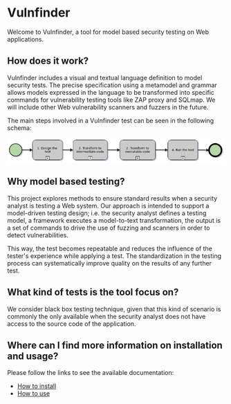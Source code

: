 # Vulnfinder
Welcome to Vulnfinder, a tool for model based security testing on Web applications.

## How does it work?

Vulnfinder includes a visual and textual language definition to model security tests. The precise specification using a metamodel and grammar allows models expressed in the language to be transformed into specific commands for vulnerability testing tools like ZAP proxy and SQLmap. We will include other Web vulnerability scanners and fuzzers in the future.

The main steps involved in a Vulnfinder test can be seen in the following schema:

![](images/phases.png)


## Why model based testing?

This project explores methods to ensure standard results when a security analyst is testing a Web system. Our approach is intended to support a model-driven testing design; i.e. the security analyst defines a testing model, a framework executes a model-to-text transformation, the output is a set of commands to drive the use of fuzzing and scanners in order to detect vulnerabilities.

This way, the test becomes repeatable and reduces the influence of the tester's experience while applying a test. The standardization in the testing process can systematically improve quality on the results of any further test.


## What kind of tests is the tool focus on?

We consider black box testing technique, given that this kind of scenario is commonly the only available when the security analyst does not have access to the source code of the application.


## Where can I find more information on installation and usage?

Please follow the links to see the available documentation:
 * [How to install](https://gitlab.com/ryepesg/vulnfinder/wikis/installation)
 * [How to use](https://gitlab.com/ryepesg/vulnfinder/wikis/guide)